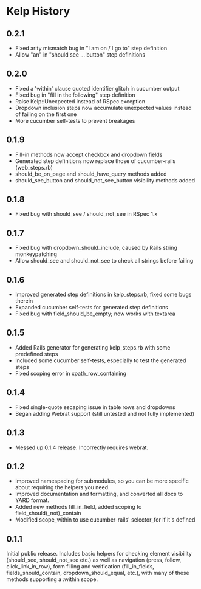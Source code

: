 Kelp History
============

0.2.1
-----

- Fixed arity mismatch bug in "I am on / I go to" step definition
- Allow "an" in "should see ... button" step definitions


0.2.0
-----

- Fixed a 'within' clause quoted identifier glitch in cucumber output
- Fixed bug in "fill in the following" step definition
- Raise Kelp::Unexpected instead of RSpec exception
- Dropdown inclusion steps now accumulate unexpected values instead of failing on the first one
- More cucumber self-tests to prevent breakages


0.1.9
-----

- Fill-in methods now accept checkbox and dropdown fields
- Generated step definitions now replace those of cucumber-rails (web_steps.rb)
- should_be_on_page and should_have_query methods added
- should_see_button and should_not_see_button visibility methods added


0.1.8
-----

- Fixed bug with should_see / should_not_see in RSpec 1.x


0.1.7
-----

- Fixed bug with dropdown_should_include, caused by Rails string monkeypatching
- Allow should_see and should_not_see to check all strings before failing


0.1.6
-----

- Improved generated step definitions in kelp_steps.rb, fixed some bugs therein
- Expanded cucumber self-tests for generated step definitions
- Fixed bug with field_should_be_empty; now works with textarea


0.1.5
-----

- Added Rails generator for generating kelp_steps.rb with some predefined steps
- Included some cucumber self-tests, especially to test the generated steps
- Fixed scoping error in xpath_row_containing


0.1.4
-----

- Fixed single-quote escaping issue in table rows and dropdowns
- Began adding Webrat support (still untested and not fully implemented)


0.1.3
-----

- Messed up 0.1.4 release. Incorrectly requires webrat.


0.1.2
-----

- Improved namespacing for submodules, so you can be more specific about
  requiring the helpers you need.
- Improved documentation and formatting, and converted all docs to YARD format.
- Added new methods fill_in_field, added scoping to field_should(_not)_contain
- Modified scope_within to use cucumber-rails' selector_for if it's defined


0.1.1
-----

Initial public release. Includes basic helpers for checking element visibility
(should_see, should_not_see etc.) as well as navigation (press, follow,
click_link_in_row), form filling and verification (fill_in_fields,
fields_should_contain, dropdown_should_equal, etc.), with many of these
methods supporting a :within scope.

